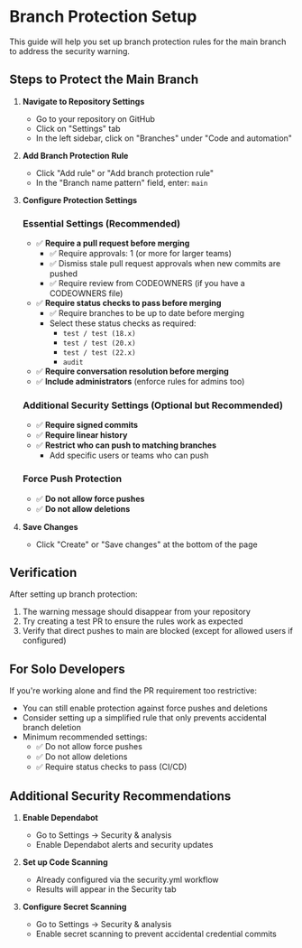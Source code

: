 # Branch Protection Setup

This guide will help you set up branch protection rules for the main branch to address the security warning.

## Steps to Protect the Main Branch

1. **Navigate to Repository Settings**
   - Go to your repository on GitHub
   - Click on "Settings" tab
   - In the left sidebar, click on "Branches" under "Code and automation"

2. **Add Branch Protection Rule**
   - Click "Add rule" or "Add branch protection rule"
   - In the "Branch name pattern" field, enter: `main`

3. **Configure Protection Settings**

   ### Essential Settings (Recommended)
   - ✅ **Require a pull request before merging**
     - ✅ Require approvals: 1 (or more for larger teams)
     - ✅ Dismiss stale pull request approvals when new commits are pushed
     - ✅ Require review from CODEOWNERS (if you have a CODEOWNERS file)
   - ✅ **Require status checks to pass before merging**
     - ✅ Require branches to be up to date before merging
     - Select these status checks as required:
       - `test / test (18.x)`
       - `test / test (20.x)`
       - `test / test (22.x)`
       - `audit`
   - ✅ **Require conversation resolution before merging**
   - ✅ **Include administrators** (enforce rules for admins too)

   ### Additional Security Settings (Optional but Recommended)
   - ✅ **Require signed commits**
   - ✅ **Require linear history**
   - ✅ **Restrict who can push to matching branches**
     - Add specific users or teams who can push

   ### Force Push Protection
   - ✅ **Do not allow force pushes**
   - ✅ **Do not allow deletions**

4. **Save Changes**
   - Click "Create" or "Save changes" at the bottom of the page

## Verification

After setting up branch protection:

1. The warning message should disappear from your repository
2. Try creating a test PR to ensure the rules work as expected
3. Verify that direct pushes to main are blocked (except for allowed users if configured)

## For Solo Developers

If you're working alone and find the PR requirement too restrictive:

- You can still enable protection against force pushes and deletions
- Consider setting up a simplified rule that only prevents accidental branch deletion
- Minimum recommended settings:
  - ✅ Do not allow force pushes
  - ✅ Do not allow deletions
  - ✅ Require status checks to pass (CI/CD)

## Additional Security Recommendations

1. **Enable Dependabot**
   - Go to Settings → Security & analysis
   - Enable Dependabot alerts and security updates

2. **Set up Code Scanning**
   - Already configured via the security.yml workflow
   - Results will appear in the Security tab

3. **Configure Secret Scanning**
   - Go to Settings → Security & analysis
   - Enable secret scanning to prevent accidental credential commits
